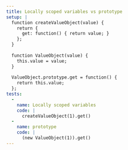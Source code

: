 ```yaml
---
title: Locally scoped variables vs prototype
setup: |
  function createValueObject(value) {
    return {
      get: function() { return value; }
    };
  }
  
  function ValueObject(value) {
    this.value = value;
  }
  
  ValueObject.prototype.get = function() {
    return this.value;
  };
tests:
  -
    name: Locally scoped variables
    code: |
      createValueObject(1).get()
  -
    name: prototype
    code: |
      (new ValueObject(1)).get()
---
```


